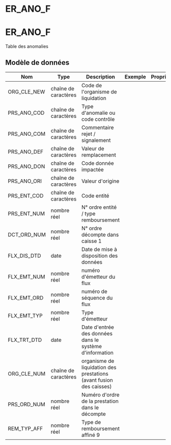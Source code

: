 # ER_ANO_F

<!-- ATTENTION : Ne pas supprimer ou modifier la ligne ci-dessous -->
# ER_ANO_F

Table des anomalies


## Modèle de données

|Nom|Type|Description|Exemple|Propriétés|
|-|-|-|-|-|
|ORG_CLE_NEW|chaîne de caractères|Code de l'organisme de liquidation|||
|PRS_ANO_COD|chaîne de caractères|Type d'anomalie ou code contrôle|||
|PRS_ANO_COM|chaîne de caractères|Commentaire  rejet / signalement|||
|PRS_ANO_DEF|chaîne de caractères|Valeur de remplacement|||
|PRS_ANO_DON|chaîne de caractères|Code donnée impactée|||
|PRS_ANO_ORI|chaîne de caractères|Valeur d'origine|||
|PRS_ENT_COD|chaîne de caractères|Code entité|||
|PRS_ENT_NUM|nombre réel|N° ordre entité / type remboursement|||
|DCT_ORD_NUM|nombre réel|N° ordre décompte dans caisse                      1|||
|FLX_DIS_DTD|date|Date de mise à disposition des données|||
|FLX_EMT_NUM|nombre réel|numéro d'émetteur du flux|||
|FLX_EMT_ORD|nombre réel|numéro de séquence du flux|||
|FLX_EMT_TYP|nombre réel|Type d'émetteur|||
|FLX_TRT_DTD|date|Date d'entrée des données dans le système d'information|||
|ORG_CLE_NUM|chaîne de caractères|organisme de liquidation des prestations (avant fusion des caisses)|||
|PRS_ORD_NUM|nombre réel|Numéro d'ordre de la prestation dans le décompte|||
|REM_TYP_AFF|nombre réel|Type de remboursement affiné                                 9|||

<!-- ATTENTION : Ne pas supprimer ou modifier la ligne ci-dessus -->
